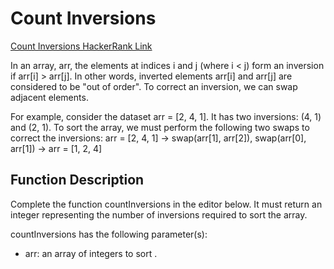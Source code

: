 Count Inversions
==================

[Count Inversions HackerRank Link](https://www.hackerrank.com/challenges/ctci-merge-sort/problem?h_l=interview&playlist_slugs%5B%5D=interview-preparation-kit&playlist_slugs%5B%5D=sorting)

In an array, arr, the elements at indices i and j (where i < j) form an inversion if 
arr[i] > arr[j]. In other words, inverted elements arr[i] and arr[j] are considered 
to be "out of order". To correct an inversion, we can swap adjacent elements.

For example, consider the dataset arr = [2, 4, 1]. It has two inversions: (4, 1) and 
(2, 1). To sort the array, we must perform the following two swaps to correct the inversions:
arr = [2, 4, 1] -> swap(arr[1], arr[2]), swap(arr[0], arr[1]) -> arr = [1, 2, 4]

Function Description
--------------------

Complete the function countInversions in the editor below. It must return an integer 
representing the number of inversions required to sort the array.

countInversions has the following parameter(s):

- arr: an array of integers to sort .
